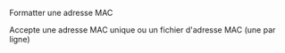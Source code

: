 Formatter une adresse MAC

Accepte une adresse MAC unique ou un fichier d'adresse MAC (une par ligne)
